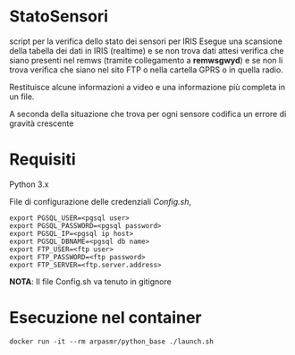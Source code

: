 # StatoSensori
script per la verifica dello stato dei sensori per IRIS
Esegue una scansione della tabella dei dati in IRIS (realtime) e se non trova dati attesi verifica che siano presenti nel remws (tramite collegamento a **remwsgwyd**) e se non li trova verifica che siano nel sito FTP o nella cartella GPRS o in quella radio.

Restituisce alcune informazioni a video e una informazione più completa in un file.

A seconda della situazione che trova per ogni sensore codifica un errore di gravità crescente

# Requisiti
Python 3.x

File di configurazione delle credenziali _Config.sh_,
```
export PGSQL_USER=<pgsql user>
export PGSQL_PASSWORD=<pgsql password>
export PGSQL_IP=<pgsql ip host>
export PGSQL_DBNAME=<pgsql db name>
export FTP_USER=<ftp user>
export FTP_PASSWORD=<ftp password>
export FTP_SERVER=<ftp.server.address>

```

**NOTA**: Il file Config.sh va tenuto in gitignore

# Esecuzione nel container
```
docker run -it --rm arpasmr/python_base ./launch.sh

```
